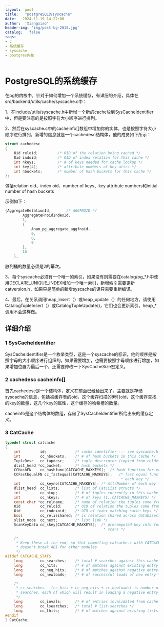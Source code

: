 ```yaml
---
layout:  post
title:   "postgreSQL的syscache"
date:   2024-11-19 14:22:00
author:  'Xiangxiao'
header-img: 'img/post-bg-2015.jpg'
catalog:   false
tags:
- c
- 系统缓存
- syscache
- postgres内核
---
```


# PostgreSQL的系统缓存
在pg的内核中，针对于如何增加一个系统缓存，有详细的介绍，具体在src/backend/utils/cache/syscache.c中：

1、在include/utils/syscache.h中新增一个新的cache放到SysCacheIdentifier中，但是要注意的是按照字符大小顺序进行排列。

2、然后在syscache.c中的cacheinfo[]数组中增加你的实体，也是按照字符大小顺序进行排列，新增的信息就是一个cachedesc结构体，他的成员如下所示：

```c
struct cachedesc
{
	Oid	reloid;			/* OID of the relation being cached */
	Oid	indoid;			/* OID of index relation for this cache */
	int	nkeys;			/* # of keys needed for cache lookup */
	int	key[4];			/* attribute numbers of key attrs */
	int	nbuckets;		/* number of hash buckets for this cache */
};
```
包括relation oid、index oid、number of keys、key attribute numbers和initial number of hash buckets

示例如下：
```c
{AggregateRelationId,		/* AGGFNOID */
		AggregateFnoidIndexId,
		1,
		{
			Anum_pg_aggregate_aggfnoid,
			0,
			0,
			0
		},
		16
	},
```

散列桶的数量必须是2的幂次。

3、每个syscache必须有一个唯一的索引，如果没有则需要在catalog/pg_*.h中使用DECLARE_UNIQUE_INDEX增加一个唯一索引，新增索引需要更新catversion.h，如果只是简单的新增syscache的话只需要重新编译。

4、最后，在关系调用heap_insert（）或heap_update（）的任何地方，请使用CatalogTupleInsert（）或CatalogTupleUpdate()，它们也会更新索引。heap_*调用不会这样做。


## 详细介绍
### 1 SysCacheIdentifier

SysCacheIdentifier是一个枚举类型，这是一个syscache的标识，他的顺序是按照字母的大小顺序进行组织的，如果需要增加，也需要按照字母顺序进行增加，如果增加位置为最后一个，还需要修改一下SysCacheSize宏定义。

### 2 cachedesc cacheinfo[]
首先cachedesc是一个结构体，定义在前面已经给出来了，主要就是存储syscache的信息，包括被缓存表的oid，这个缓存扫描的索引oid，这个缓存查找的key的数量，这几个key的属性，这个缓存的哈希槽的数量。

cacheinfo是这个结构体的数组，存储了SysCacheIdentifier所给出来的缓存定义。

### 3 CatCache

```c
typedef struct catcache
{
	int			id;				/* cache identifier --- see syscache.h */
	int			cc_nbuckets;	/* # of hash buckets in this cache */
	TupleDesc	cc_tupdesc;		/* tuple descriptor (copied from reldesc) */
	dlist_head *cc_bucket;		/* hash buckets */
	CCHashFN	cc_hashfunc[CATCACHE_MAXKEYS];	/* hash function for each key */
	CCFastEqualFN cc_fastequal[CATCACHE_MAXKEYS];	/* fast equal function for
													 * each key */
	int			cc_keyno[CATCACHE_MAXKEYS]; /* AttrNumber of each key */
	dlist_head	cc_lists;		/* list of CatCList structs */
	int			cc_ntup;		/* # of tuples currently in this cache */
	int			cc_nkeys;		/* # of keys (1..CATCACHE_MAXKEYS) */
	const char *cc_relname;		/* name of relation the tuples come from */
	Oid			cc_reloid;		/* OID of relation the tuples come from */
	Oid			cc_indexoid;	/* OID of index matching cache keys */
	bool		cc_relisshared; /* is relation shared across databases? */
	slist_node	cc_next;		/* list link */
	ScanKeyData cc_skey[CATCACHE_MAXKEYS];	/* precomputed key info for heap
											 * scans */

	/*
	 * Keep these at the end, so that compiling catcache.c with CATCACHE_STATS
	 * doesn't break ABI for other modules
	 */
#ifdef CATCACHE_STATS
	long		cc_searches;	/* total # searches against this cache */
	long		cc_hits;		/* # of matches against existing entry */
	long		cc_neg_hits;	/* # of matches against negative entry */
	long		cc_newloads;	/* # of successful loads of new entry */

	/*
	 * cc_searches - (cc_hits + cc_neg_hits + cc_newloads) is number of failed
	 * searches, each of which will result in loading a negative entry
	 */
	long		cc_invals;		/* # of entries invalidated from cache */
	long		cc_lsearches;	/* total # list-searches */
	long		cc_lhits;		/* # of matches against existing lists */
#endif
} CatCache;
```




